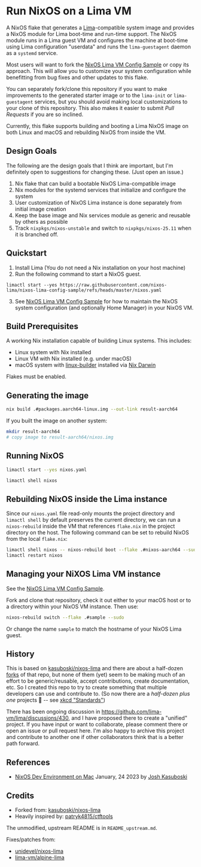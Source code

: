# Run NixOS on a Lima VM

A NixOS flake that generates a [Lima](https://lima-vm.io)-compatible system image and provides a NixOS module for Lima boot-time and run-time support. The NixOS module runs in a Lima guest VM and configures the machine at boot-time using Lima configuration "userdata" and runs the `lima-guestagent` daemon as a `systemd` service. 
         
Most users will want to fork the [NixOS Lima VM Config Sample](https://github.com/nixos-lima/nixos-lima-config-sample) or copy its approach. This will allow you to customize your system configuration while benefitting from bug fixes and other updates to this flake.

You can separately fork/clone this repository if you want to make improvements to the generated starter image or to the `lima-init` or `lima-guestagent` services, but you should avoid making local customizations to your clone of this repository. This also makes it easier to submit _Pull Requests_ if you are so inclined. 

Currently, this flake supports building and booting a Lima NixOS image on both Linux and macOS and rebuilding NixOS from inside the VM.

## Design Goals

The following are the design goals that I think are important, but I'm definitely open to suggestions for changing these. (Just open an issue.)

1. Nix flake that can build a bootable NixOS Lima-compatible image
2. Nix modules for the systemd services that initialize and configure the system
3. User customization of NixOS Lima instance is done separately from initial image creation
4. Keep the base image and Nix services module as generic and reusable by others as possible
5. Track `nixpkgs/nixos-unstable` and switch to `nixpkgs/nixos-25.11` when it is branched off.

## Quickstart

1. Install Lima (You do not need a Nix installation on your host machine)
2. Run the following command to start a NixOS guest.

```shell
limactl start --yes https://raw.githubusercontent.com/nixos-lima/nixos-lima-config-sample/refs/heads/master/nixos.yaml
```
    
3. See [NixOS Lima VM Config Sample](https://github.com/nixos-lima/nixos-lima-config-sample) for how to maintain the NixOS system configuration (and optionally Home Manager) in your NixOS VM.


## Build Prerequisites

A working Nix installation capable of building Linux systems. This includes:

* Linux system with Nix installed
* Linux VM with Nix installed (e.g. under macOS)
* macOS system with [linux-builder](https://nixos.org/manual/nixpkgs/unstable/#sec-darwin-builder) installed via [Nix Darwin](https://github.com/LnL7/nix-darwin)

Flakes must be enabled.


## Generating the image

```bash
nix build .#packages.aarch64-linux.img --out-link result-aarch64
```

If you built the image on another system:

```bash
mkdir result-aarch64
# copy image to result-aarch64/nixos.img
```

## Running NixOS

```bash
limactl start --yes nixos.yaml

limactl shell nixos
```

## Rebuilding NixOS inside the Lima instance

Since our `nixos.yaml` file read-only mounts the project directory and `limactl shell` by default preserves
the current directory, we can run a `nixos-rebuild` inside the VM that references `flake.nix` in the project
directory on the host. The following command can be set to rebuild NixOS from the local `flake.nix`:

```bash
limactl shell nixos -- nixos-rebuild boot --flake .#nixos-aarch64 --sudo
limactl restart nixos
```
  
## Managing your NiXOS Lima VM instance

See the [NixOS Lima VM Config Sample](https://github.com/nixos-lima/nixos-lima-config-sample).

Fork and clone that repository, check it out either to your macOS host or to a directory within your NixOS VM instance. Then use:

```bash
nixos-rebuild switch --flake .#sample --sudo
```

Or change the name `sample` to match the hostname of your NixOS Lima guest.

## History

This is based on [kasuboski/nixos-lima](https://github.com/kasuboski/nixos-lima) and there are about a half-dozen [forks](https://github.com/kasuboski/nixos-lima/forks) of that repo, but none of them (yet) seem to be making much of an effort to be generic/reusable, accept contributions, create documentation, etc. So I created this repo to try to create something that multiple developers can use and contribute to. (So now there are a _half-dozen plus one_ projects 🤣  -- see [xkcd "Standards"](https://xkcd.com/927/))

There has been ongoing discussion in https://github.com/lima-vm/lima/discussions/430, and I have proposed there to create a "unified" project. If you have input or want to collaborate, please comment there or open an issue or pull request here. I'm also happy to archive this project and contribute to another one if other collaborators think that is a better path forward.

## References

* [NixOS Dev Environment on Mac](https://www.joshkasuboski.com/posts/nix-dev-environment/) January, 24 2023 by [Josh Kasuboski](https://www.joshkasuboski.com)

## Credits

* Forked from: [kasuboski/nixos-lima](https://github.com/kasuboski/nixos-lima)
* Heavily inspired by: [patryk4815/ctftools](https://github.com/patryk4815/ctftools/tree/master/lima-vm)

The unmodified, upstream README is in `README_upstream.md`.

Fixes/patches from:

* [unidevel/nixos-lima](https://github.com/unidevel/nixos-lima)
* [lima-vm/alpine-lima](https://github.com/lima-vm/alpine-lima)
